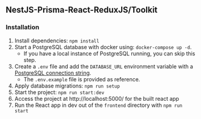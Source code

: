 ## NestJS-Prisma-React-ReduxJS/Toolkit

### Installation

1. Install dependencies: `npm install`
2. Start a PostgreSQL database with docker using: `docker-compose up -d`. 
    - If you have a local instance of PostgreSQL running, you can skip this step. 
3. Create a `.env` file and add the `DATABASE_URL` environment variable with a [PostgreSQL connection string](https://www.prisma.io/docs/concepts/database-connectors/postgresql#connection-details).
    - The `.env.example` file is provided as reference. 
4. Apply database migrations: `npm run setup` 
5. Start the project:  `npm run start:dev`
6. Access the project at http://localhost:5000/ for the built react app
7. Run the React app in dev out of the `frontend` directory with `npm run start`